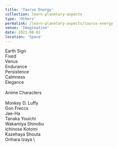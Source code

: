 ```yaml
---
title: 'Taurus Energy'
collection: learn-planetary-aspects
type: 'Others'
permalink: /learn-planetary-aspects/taurus-energy
venue: 'Imagination'
date: 2021-08-01
location: 'Space'
---
```


Earth Sign \
Fixed \
Venus \
Endurance \
Persistence \
Calmness \
Elegance \
\
Anime Characters \
\
Monkey D. Luffy \
Gon Freccs \
Jae-Ha \
Tanaka Youichi \
Wakamiya Shinobu \
Ichinose Kotomi \
Kazehaya Shouta \
Orihara Izaya \
